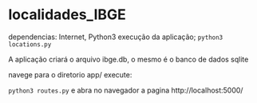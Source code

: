 # localidades_IBGE
dependencias:
    Internet, Python3
execução da aplicação;
```python3 locations.py```

A aplicação criará o arquivo ibge.db, o mesmo é o banco de dados sqlite

navege para o diretorio app/
execute:
 
```python3 routes.py```
e abra no navegador a pagina http://localhost:5000/
